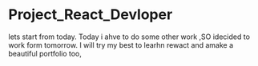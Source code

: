 # Project_React_Devloper
lets start from today.
Today i ahve to do some other work ,SO idecided to work form tomorrow.
I will try my best to learhn rewact and amake a beautiful portfolio too, 
